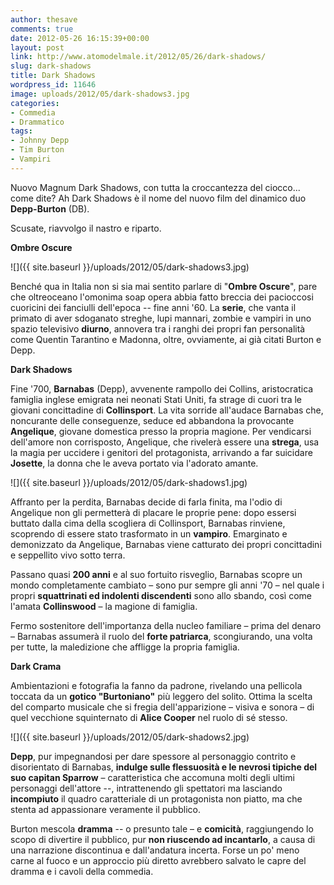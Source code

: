 ```yaml
---
author: thesave
comments: true
date: 2012-05-26 16:15:39+00:00
layout: post
link: http://www.atomodelmale.it/2012/05/26/dark-shadows/
slug: dark-shadows
title: Dark Shadows
wordpress_id: 11646
image: uploads/2012/05/dark-shadows3.jpg
categories:
- Commedia
- Drammatico
tags:
- Johnny Depp
- Tim Burton
- Vampiri
---
```


Nuovo Magnum Dark Shadows, con tutta la croccantezza del ciocco... come dite? Ah Dark Shadows è il nome del nuovo film del dinamico duo **Depp-Burton** (DB).

Scusate, riavvolgo il nastro e riparto.

**Ombre Oscure**

![]({{ site.baseurl }}/uploads/2012/05/dark-shadows3.jpg)

Benché qua in Italia non si sia mai sentito parlare di "**Ombre Oscure**", pare che oltreoceano l'omonima soap opera abbia fatto breccia dei pacioccosi cuoricini dei fanciulli dell'epoca -- fine anni '60. La **serie**, che vanta il primato di aver sdoganato streghe, lupi mannari, zombie e vampiri in uno spazio televisivo **diurno**, annovera tra i ranghi dei propri fan personalità come Quentin Tarantino e Madonna, oltre, ovviamente, ai già citati Burton e Depp.

**Dark Shadows**

Fine '700, **Barnabas** (Depp), avvenente rampollo dei Collins, aristocratica famiglia inglese emigrata nei neonati Stati Uniti, fa strage di cuori tra le giovani concittadine di **Collinsport**. La vita sorride all'audace Barnabas che, noncurante delle conseguenze, seduce ed abbandona la provocante **Angelique**, giovane domestica presso la propria magione. Per vendicarsi dell'amore non corrisposto, Angelique, che rivelerà essere una **strega**, usa la magia per uccidere i genitori del protagonista, arrivando a far suicidare **Josette**, la donna che le aveva portato via l'adorato amante.

![]({{ site.baseurl }}/uploads/2012/05/dark-shadows1.jpg)

Affranto per la perdita, Barnabas decide di farla finita, ma l'odio di Angelique non gli permetterà di placare le proprie pene: dopo essersi buttato dalla cima della scogliera di Collinsport, Barnabas rinviene, scoprendo di essere stato trasformato in un **vampiro**. Emarginato e demonizzato da Angelique, Barnabas viene catturato dei propri concittadini e seppellito vivo sotto terra.

Passano quasi **200 anni** e al suo fortuito risveglio, Barnabas scopre un mondo completamente cambiato – sono pur sempre gli anni '70 – nel quale i propri **squattrinati ed indolenti discendenti** sono allo sbando, così come l'amata **Collinswood** – la magione di famiglia.

Fermo sostenitore dell'importanza della nucleo familiare – prima del denaro – Barnabas assumerà il ruolo del **forte patriarca**, scongiurando, una volta per tutte, la maledizione che affligge la propria famiglia.

**Dark Crama**

Ambientazioni e fotografia la fanno da padrone, rivelando una pellicola toccata da un **gotico "Burtoniano"** più leggero del solito. Ottima la scelta del comparto musicale che si fregia dell'apparizione – visiva e sonora – di quel vecchione squinternato di **Alice Cooper** nel ruolo di sé stesso.

![]({{ site.baseurl }}/uploads/2012/05/dark-shadows2.jpg)

**Depp**, pur impegnandosi per dare spessore al personaggio contrito e disorientato di Barnabas, **indulge sulle flessuosità e le nevrosi tipiche del suo capitan Sparrow** – caratteristica che accomuna molti degli ultimi personaggi dell'attore --, intrattenendo gli spettatori ma lasciando **incompiuto** il quadro caratteriale di un protagonista non piatto, ma che stenta ad appassionare veramente il pubblico.

Burton mescola **dramma** -- o presunto tale – e **comicità**, raggiungendo lo scopo di divertire il pubblico, pur **non riuscendo ad incantarlo**, a causa di una narrazione discontinua e dall'andatura incerta. Forse un po' meno carne al fuoco e un approccio più diretto avrebbero salvato le capre del dramma e i cavoli della commedia.
